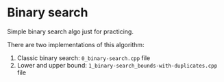 # Binary search

Simple binary search algo just for practicing.

There are two implementations of this algorithm:
  1. Classic binary search: `0_binary-search.cpp` file
  1. Lower and upper bound: `1_binary-search_bounds-with-duplicates.cpp` file
